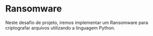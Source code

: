 # Ransomware
Neste desafio de projeto, iremos implementar um Ransomware para criptografar arquivos utilizando a linguagem Python.
